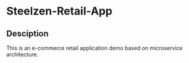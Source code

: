 # Steelzen-Retail-App

## Desciption
This is an e-commerce retail application demo based on microservice architecture.

